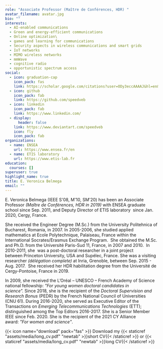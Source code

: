 ```yaml
---
role: "Associate Professor (Maître de Conférences, HDR) "
avatar_filename: avatar.jpg
bio: ""
interests:
  - AI-enabled communications
  - Green and energy-efficient communications
  - Online optimization\
  - games and learning for communications
  - Security aspects in wireless communications and smart grids
  - IoT networks
  - MIMO wireless networks
  - mmWave
  - cognitive radio
  - opportunistic spectrum access
social:
  - icon: graduation-cap
    icon_pack: fas
    link: https://scholar.google.com/citations?user=ODy3eccAAAAJ&hl=en&oi=ao
  - icon: github
    icon_pack: fab
    link: https://github.com/speedveb
  - icon: linkedin
    icon_pack: fab
    link: https://www.linkedin.com/
  - display:
      header: false
    link: https://www.deviantart.com/speedveb
    icon: fly
    icon_pack: fab
organizations:
  - name: ENSEA
    url: https://www.ensea.fr/en
  - name: ETIS laboratory
    url: https://www.etis-lab.fr
education:
  courses: []
superuser: true
highlight_name: true
title: E. Veronica Belmega
email: ""
---
```

E. Veronica Belmega (IEEE S'08, M'10, SM'20) has been an Associate Professor *(Maître de Conférences, HDR in 2019)* with ENSEA graduate school since Sep. 2011, and Deputy Director of ETIS laboratory  since Jan. 2020, Cergy, France.

She received the Engineer Degree (M.Sc.) from the University Politehnica of Bucharest, Romania, in 2007. In 2005-2006, she studied applied mathematics at Ecole Polytechnique, Palaiseau, France within the International Socrates/Erasmus Exchange Program.  She obtained the M.Sc. and Ph.D. from the Université Paris-Sud 11, France, in 2007 and 2010.  In 2010-2011, she  was a post-doctoral researcher in a joint project between Princeton University, USA and Supélec, France. She was a visiting researcher *(délégation complete)* at Inria, Grenoble, between Sep. 2015 - Aug. 2017.  She received her HDR habilitation degree from the Université de Cergy-Pontoise, France in 2019.

In 2009, she received the L’Oréal – UNESCO – French Academy of Science national fellowship: *"For young women doctoral candidates in science".* Since 2018, she is the recipient of the *Doctoral Supervision and Research Bonus* (PEDR) by the French National Council of Universities (CNU 61). During 2016-2020, she served as Executive Editor of the Transactions on *Emerging Telecommunications Technologies* (ETT); distinguished among the Top Editors 2016-2017. She is a Senior Member IEEE since Feb. 2020. She is the recipient of the 2021 CY Alliance award: *"For women and science"*. 

{{< icon name="download" pack="fas" >}} Download my {{< staticref "assets/media/long_cv.pdf" "newtab" >}}short CV{{< /staticref >}} or {{< staticref "assets/media/long_cv.pdf" "newtab" >}}long CV{{< /staticref >}}